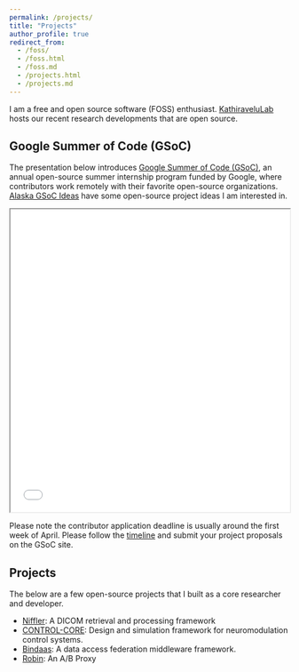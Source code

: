 ```yaml
---
permalink: /projects/
title: "Projects"
author_profile: true
redirect_from: 
  - /foss/
  - /foss.html
  - /foss.md
  - /projects.html
  - /projects.md
---
```


I am a free and open source software (FOSS) enthusiast. [KathiraveluLab](https://github.com/kathiravelulab/) hosts our recent research developments that are open source.

## Google Summer of Code (GSoC)

The presentation below introduces [Google Summer of Code (GSoC)](https://summerofcode.withgoogle.com/), an annual open-source summer internship program funded by Google, where contributors work remotely with their favorite open-source organizations.  [Alaska GSoC Ideas](https://github.com/uaanchorage/gsoc) have some open-source project ideas I am interested in.

<iframe src="../files/GSoC.pdf" width="100%" height="545px"></iframe>

Please note the contributor application deadline is usually around the first week of April. Please follow the [timeline](https://developers.google.com/open-source/gsoc/timeline) and submit your project proposals on the GSoC site.


## Projects

The below are a few open-source projects that I built as a core researcher and developer.

* [Niffler](https://github.com/Emory-HITI/Niffler/): A DICOM retrieval and processing framework
* [CONTROL-CORE](https://github.com/ControlCore-Project/): Design and simulation framework for neuromodulation control systems.
* [Bindaas](https://github.com/sharmalab/bindaas/): A data access federation middleware framework.
* [Robin](https://github.com/KathiraveluLab/robin/): An A/B Proxy
